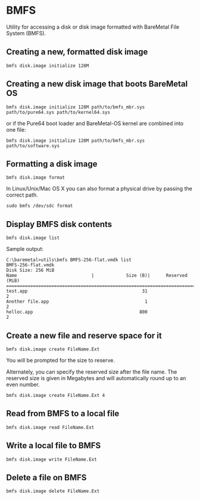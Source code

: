# BMFS

Utility for accessing a disk or disk image formatted with BareMetal File System (BMFS).


## Creating a new, formatted disk image

    bmfs disk.image initialize 128M


## Creating a new disk image that boots BareMetal OS

    bmfs disk.image initialize 128M path/to/bmfs_mbr.sys path/to/pure64.sys path/to/kernel64.sys

or if the Pure64 boot loader and BareMetal-OS kernel are combined into one file:

    bmfs disk.image initialize 128M path/to/bmfs_mbr.sys path/to/software.sys


## Formatting a disk image

	bmfs disk.image format

In Linux/Unix/Mac OS X you can also format a physical drive by passing the correct path.

	sudo bmfs /dev/sdc format


## Display BMFS disk contents

	bmfs disk.image list

Sample output:

	C:\baremetal>utils\bmfs BMFS-256-flat.vmdk list
	BMFS-256-flat.vmdk
	Disk Size: 256 MiB
	Name                            |            Size (B)|      Reserved (MiB)
	==========================================================================
	test.app                                           31                    2
	Another file.app                                    1                    2
	helloc.app                                        800                    2


## Create a new file and reserve space for it

	bmfs disk.image create FileName.Ext

You will be prompted for the size to reserve.

Alternately, you can specify the reserved size after the file name. The reserved size is given in Megabytes and will automatically round up to an even number.

	bmfs disk.image create FileName.Ext 4


## Read from BMFS to a local file

	bmfs disk.image read FileName.Ext


## Write a local file to BMFS

	bmfs disk.image write FileName.Ext


## Delete a file on BMFS

	bmfs disk.image delete FileName.Ext

